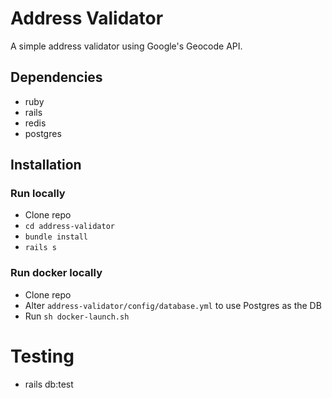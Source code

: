 # Address Validator

A simple address validator using Google's Geocode API.

## Dependencies
* ruby
* rails
* redis
* postgres

## Installation
### Run locally
* Clone repo
* `cd address-validator`
* `bundle install`
* `rails s`

### Run docker locally
* Clone repo
* Alter `address-validator/config/database.yml` to use Postgres as the DB
* Run `sh docker-launch.sh`

# Testing
* rails db:test
